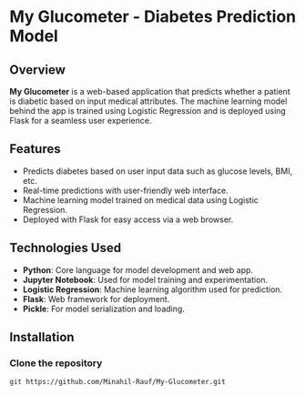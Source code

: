 # My Glucometer - Diabetes Prediction Model

## Overview

**My Glucometer** is a web-based application that predicts whether a patient is diabetic based on input medical attributes. The machine learning model behind the app is trained using Logistic Regression and is deployed using Flask for a seamless user experience.

## Features

- Predicts diabetes based on user input data such as glucose levels, BMI, etc.
- Real-time predictions with user-friendly web interface.
- Machine learning model trained on medical data using Logistic Regression.
- Deployed with Flask for easy access via a web browser.

## Technologies Used

- **Python**: Core language for model development and web app.
- **Jupyter Notebook**: Used for model training and experimentation.
- **Logistic Regression**: Machine learning algorithm used for prediction.
- **Flask**: Web framework for deployment.
- **Pickle**: For model serialization and loading.

## Installation

### Clone the repository
```bash
git https://github.com/Minahil-Rauf/My-Glucometer.git
